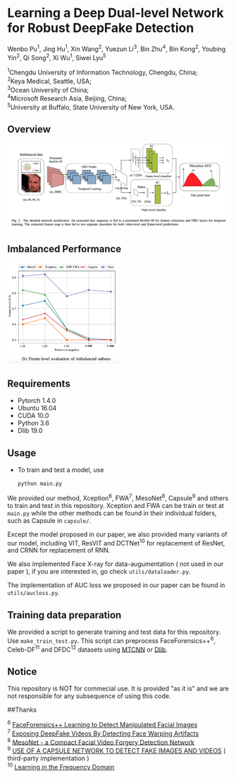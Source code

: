 # Learning a Deep Dual-level Network for Robust DeepFake Detection

Wenbo Pu<sup>1</sup>, Jing Hu<sup>1</sup>, Xin Wang<sup>2</sup>, Yuezun Li<sup>3</sup>, Bin Zhu<sup>4</sup>, Bin Kong<sup>2</sup>, Youbing Yin<sup>2</sup>, Qi Song<sup>2</sup>,  Xi Wu<sup>1</sup>, Siwei Lyu<sup>5</sup>

<sup>1</sup>Chengdu University of Information Technology, Chengdu, China;</br>
<sup>2</sup>Keya Medical, Seattle, USA;</br>
<sup>3</sup>Ocean University of China;</br>
<sup>4</sup>Microsoft Research Asia, Beijing, China;</br>
<sup>5</sup>University at Buffalo, State University of New York, USA.



## Overview

![](./imgs/overview.png)

## Imbalanced Performance

<img src="./imgs/imbalanced performance.png" width="50%" />

## Requirements

- Pytorch 1.4.0
- Ubuntu 16.04
- CUDA 10.0
- Python 3.6
- Dlib 19.0

## Usage

- To train and test a model, use 

  ```shell
  python main.py
  ```

We provided our method, Xception<sup>6</sup>, FWA<sup>7</sup>, MesoNet<sup>8</sup>, Capsule<sup>9</sup> and others to train and test in this repository. Xception and FWA can be train or test at `main.py` while the other methods can be found in their individual folders, such as Capsule in `capsule/`.

Except the model proposed in our paper, we also provided many variants of our model, including VIT, ResVIT and DCTNet<sup>10</sup> for replacement of ResNet, and CRNN for replacement of RNN.

We also implemented Face X-ray for data-augumentation ( not used in our paper ), if you are interested in, go check `utils/dataloader.py`.

The implementation of AUC loss we proposed in our paper can be found in `utils/aucloss.py`.

## Training data preparation

We provided a script to generate training and test data for this repository. Use `make_train_test.py`. This script can preprocess FaceForensics++<sup>6</sup>, Celeb-DF<sup>11</sup> and DFDC<sup>12</sup> datasets using [MTCNN](https://github.com/ipazc/mtcnn) or [Dlib](https://github.com/davisking/dlib/).

## Notice

This repository is NOT for commecial use. It is provided "as it is" and we are not responsible for any subsequence of using this code.


##Thanks

<sup>6</sup> [FaceForensics++ Learning to Detect Manipulated Facial Images](https://github.com/ondyari/FaceForensics) </br>
<sup>7</sup> [Exposing DeepFake Videos By Detecting Face Warping Artifacts](https://github.com/yuezunli/CVPRW2019_Face_Artifacts) </br>
<sup>8</sup> [MesoNet - a Compact Facial Video Forgery Detection Network](https://github.com/DariusAf/MesoNet) </br>
<sup>9</sup> [USE OF A CAPSULE NETWORK TO DETECT FAKE IMAGES AND VIDEOS](https://github.com/raohashim/DFD) ( third-party implementation ) </br>
<sup>10</sup> [Learning in the Frequency Domain](https://github.com/calmevtime/DCTNet)